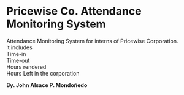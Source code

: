 # Pricewise Co. Attendance Monitoring System
Attendance Monitoring System for interns of Pricewise Corporation.
<br>it includes
  <br>Time-in
  <br>Time-out
  <br>Hours rendered
  <br>Hours Left in the corporation
 
<B>By. John Alsace P. Mondoñedo</B>
